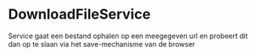 # DownloadFileService
Service gaat een bestand ophalen op een meegegeven url en probeert dit dan op te slaan via het save-mechanisme van de browser
